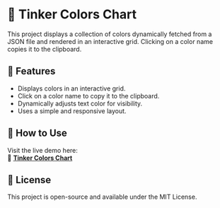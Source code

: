 # 🎨 Tinker Colors Chart

This project displays a collection of colors dynamically fetched from a JSON file and rendered in an interactive grid. Clicking on a color name copies it to the clipboard.

## 📌 Features
- Displays colors in an interactive grid.
- Click on a color name to copy it to the clipboard.
- Dynamically adjusts text color for visibility.
- Uses a simple and responsive layout.

## 🚀 How to Use
Visit the live demo here:  
🔗 **[Tinker Colors Chart](https://amartadey.github.io/tkinter-colors/)**  
   
## 📝 License
This project is open-source and available under the MIT License.
